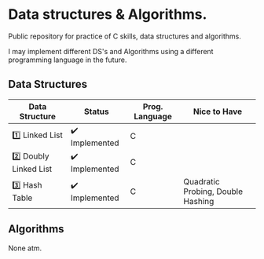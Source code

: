# Data structures & Algorithms.

Public repository for practice of C skills, data structures and algorithms.

I may implement different DS's and Algorithms using a different programming language in the future.


## Data Structures

Data Structure | Status | Prog. Language | Nice to Have
---|---|---|---
:one: Linked List| :heavy_check_mark: Implemented | C |
:two: Doubly Linked List | :heavy_check_mark: Implemented | C |
:three: Hash Table | :heavy_check_mark: Implemented | C | Quadratic Probing, Double Hashing

## Algorithms

None atm.